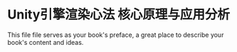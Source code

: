 # Unity引擎渲染心法 核心原理与应用分析

This file file serves as your book's preface, a great place to describe your book's content and ideas.
